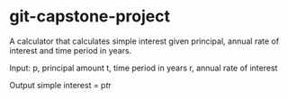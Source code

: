 # git-capstone-project


A calculator that calculates simple interest given principal, annual rate of interest and time period in years.

Input:
   p, principal amount
   t, time period in years
   r, annual rate of interest

   
Output
   simple interest = p*t*r
